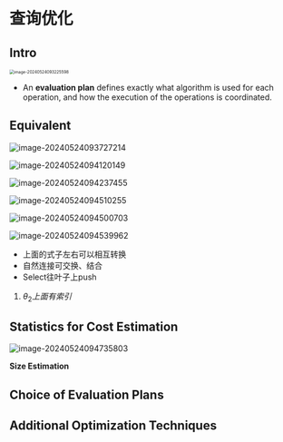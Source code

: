 # 查询优化

## Intro

<img src="https://zzh-pic-for-self.oss-cn-hangzhou.aliyuncs.com/img/202405240932765.png" alt="image-20240524093225598" style="zoom:50%;" />

- An **evaluation plan** defines exactly what algorithm is used for each operation, and how the execution of the operations is coordinated.

## Equivalent

![image-20240524093727214](https://zzh-pic-for-self.oss-cn-hangzhou.aliyuncs.com/img/202405240937419.png)

![image-20240524094120149](https://zzh-pic-for-self.oss-cn-hangzhou.aliyuncs.com/img/202405240941413.png)

![image-20240524094237455](https://zzh-pic-for-self.oss-cn-hangzhou.aliyuncs.com/img/202405240942637.png)

![image-20240524094510255](https://zzh-pic-for-self.oss-cn-hangzhou.aliyuncs.com/img/202405240945424.png)

![image-20240524094500703](https://zzh-pic-for-self.oss-cn-hangzhou.aliyuncs.com/img/202405240945894.png)

![image-20240524094539962](https://zzh-pic-for-self.oss-cn-hangzhou.aliyuncs.com/img/202405240945146.png)

- 上面的式子左右可以相互转换
- 自然连接可交换、结合
- Select往叶子上push

1. $\theta _2上面有索引$

## **Statistics for Cost Estimation**

![image-20240524094735803](https://zzh-pic-for-self.oss-cn-hangzhou.aliyuncs.com/img/202405240947987.png)

**Size Estimation**

## **Choice of Evaluation Plans**

## **Additional** **Optimization** **Techniques**

